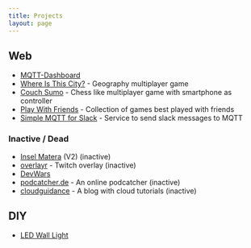 ```yaml
---
title: Projects
layout: page
---
```


## Web
* [MQTT-Dashboard](http://mqttdashboard.dirkheinke.de/)
* [Where Is This City?](https://witc.theoi.de/) - Geography multiplayer game
* [Couch Sumo](https://couch-sumo.theoi.de/) - Chess like multiplayer game with smartphone as controller
* [Play With Friends](https://playwithfriends.link/) - Collection of games best played with friends
* [Simple MQTT for Slack](https://simplemqtt.theoi.de/) - Service to send slack messages to MQTT

### Inactive / Dead
* [Insel Matera](http://insel-matera.de/) (V2) (inactive)
* [overlayr](http://overlayr.net/) - Twitch overlay (inactive)
* [DevWars](http://devwars.tv/)
* [podcatcher.de](http://podcatcher.de/) - An online podcatcher (inactive)
* [cloudguidance](https://cloudguidance.wordpress.com/) - A blog with cloud tutorials (inactive)

## DIY
* [LED Wall Light](/2014/09/27/led-wall-light.html)